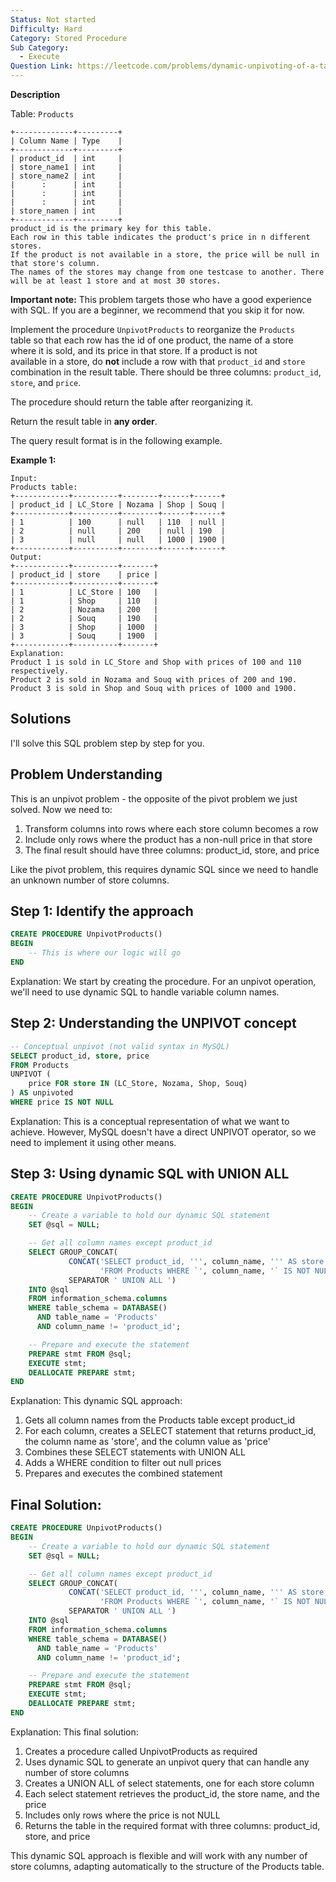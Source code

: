 ```yaml
---
Status: Not started
Difficulty: Hard
Category: Stored Procedure
Sub Category:
  - Execute
Question Link: https://leetcode.com/problems/dynamic-unpivoting-of-a-table
---
```

**Description**

Table: `Products`

```Plain
+-------------+---------+
| Column Name | Type    |
+-------------+---------+
| product_id  | int     |
| store_name1 | int     |
| store_name2 | int     |
|      :      | int     |
|      :      | int     |
|      :      | int     |
| store_namen | int     |
+-------------+---------+
product_id is the primary key for this table.
Each row in this table indicates the product's price in n different stores.
If the product is not available in a store, the price will be null in that store's column.
The names of the stores may change from one testcase to another. There will be at least 1 store and at most 30 stores.
```

**Important note:** This problem targets those who have a good experience with SQL. If you are a beginner, we recommend that you skip it for now.

Implement the procedure `UnpivotProducts` to reorganize the `Products`  
table so that each row has the id of one product, the name of a store  
where it is sold, and its price in that store. If a product is not  
available in a store, do **not** include a row with that `product_id` and `store` combination in the result table. There should be three columns: `product_id`, `store`, and `price`.

The procedure should return the table after reorganizing it.

Return the result table in **any order**.

The query result format is in the following example.

**Example 1:**

```Plain
Input:
Products table:
+------------+----------+--------+------+------+
| product_id | LC_Store | Nozama | Shop | Souq |
+------------+----------+--------+------+------+
| 1          | 100      | null   | 110  | null |
| 2          | null     | 200    | null | 190  |
| 3          | null     | null   | 1000 | 1900 |
+------------+----------+--------+------+------+
Output:
+------------+----------+-------+
| product_id | store    | price |
+------------+----------+-------+
| 1          | LC_Store | 100   |
| 1          | Shop     | 110   |
| 2          | Nozama   | 200   |
| 2          | Souq     | 190   |
| 3          | Shop     | 1000  |
| 3          | Souq     | 1900  |
+------------+----------+-------+
Explanation:
Product 1 is sold in LC_Store and Shop with prices of 100 and 110 respectively.
Product 2 is sold in Nozama and Souq with prices of 200 and 190.
Product 3 is sold in Shop and Souq with prices of 1000 and 1900.
```

## Solutions

I'll solve this SQL problem step by step for you.

## Problem Understanding

This is an unpivot problem - the opposite of the pivot problem we just solved. Now we need to:

1. Transform columns into rows where each store column becomes a row
2. Include only rows where the product has a non-null price in that store
3. The final result should have three columns: product_id, store, and price

Like the pivot problem, this requires dynamic SQL since we need to handle an unknown number of store columns.

## Step 1: Identify the approach

```SQL
CREATE PROCEDURE UnpivotProducts()
BEGIN
    -- This is where our logic will go
END
```

Explanation: We start by creating the procedure. For an unpivot operation, we'll need to use dynamic SQL to handle variable column names.

## Step 2: Understanding the UNPIVOT concept

```SQL
-- Conceptual unpivot (not valid syntax in MySQL)
SELECT product_id, store, price
FROM Products
UNPIVOT (
    price FOR store IN (LC_Store, Nozama, Shop, Souq)
) AS unpivoted
WHERE price IS NOT NULL
```

Explanation: This is a conceptual representation of what we want to achieve. However, MySQL doesn't have a direct UNPIVOT operator, so we need to implement it using other means.

## Step 3: Using dynamic SQL with UNION ALL

```SQL
CREATE PROCEDURE UnpivotProducts()
BEGIN
    -- Create a variable to hold our dynamic SQL statement
    SET @sql = NULL;

    -- Get all column names except product_id
    SELECT GROUP_CONCAT(
             CONCAT('SELECT product_id, ''', column_name, ''' AS store, `', column_name, '` AS price ',
                    'FROM Products WHERE `', column_name, '` IS NOT NULL')
             SEPARATOR ' UNION ALL ')
    INTO @sql
    FROM information_schema.columns
    WHERE table_schema = DATABASE()
      AND table_name = 'Products'
      AND column_name != 'product_id';

    -- Prepare and execute the statement
    PREPARE stmt FROM @sql;
    EXECUTE stmt;
    DEALLOCATE PREPARE stmt;
END
```

Explanation: This dynamic SQL approach:

1. Gets all column names from the Products table except product_id
2. For each column, creates a SELECT statement that returns product_id, the column name as 'store', and the column value as 'price'
3. Combines these SELECT statements with UNION ALL
4. Adds a WHERE condition to filter out null prices
5. Prepares and executes the combined statement

## Final Solution:

```SQL
CREATE PROCEDURE UnpivotProducts()
BEGIN
    -- Create a variable to hold our dynamic SQL statement
    SET @sql = NULL;

    -- Get all column names except product_id
    SELECT GROUP_CONCAT(
             CONCAT('SELECT product_id, ''', column_name, ''' AS store, `', column_name, '` AS price ',
                    'FROM Products WHERE `', column_name, '` IS NOT NULL')
             SEPARATOR ' UNION ALL ')
    INTO @sql
    FROM information_schema.columns
    WHERE table_schema = DATABASE()
      AND table_name = 'Products'
      AND column_name != 'product_id';

    -- Prepare and execute the statement
    PREPARE stmt FROM @sql;
    EXECUTE stmt;
    DEALLOCATE PREPARE stmt;
END
```

Explanation: This final solution:

1. Creates a procedure called UnpivotProducts as required
2. Uses dynamic SQL to generate an unpivot query that can handle any number of store columns
3. Creates a UNION ALL of select statements, one for each store column
4. Each select statement retrieves the product_id, the store name, and the price
5. Includes only rows where the price is not NULL
6. Returns the table in the required format with three columns: product_id, store, and price

This dynamic SQL approach is flexible and will work with any number of store columns, adapting automatically to the structure of the Products table.